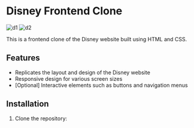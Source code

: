# Disney Frontend Clone
![d1](https://github.com/cisojoker/disney--clone/assets/103921455/573062e0-3483-4d71-badd-19a30be12c99)
![d2](https://github.com/cisojoker/disney--clone/assets/103921455/f9e46e8e-a8b8-436e-8fc6-b33b4226d434)

This is a frontend clone of the Disney website built using HTML and CSS.

## Features

- Replicates the layout and design of the Disney website
- Responsive design for various screen sizes
- [Optional] Interactive elements such as buttons and navigation menus

## Installation

1. Clone the repository:
